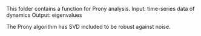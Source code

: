 This folder contains a function for Prony analysis. 
Input: time-series data of dynamics
Output: eigenvalues

The Prony algorithm has SVD included to be robust against noise. 
